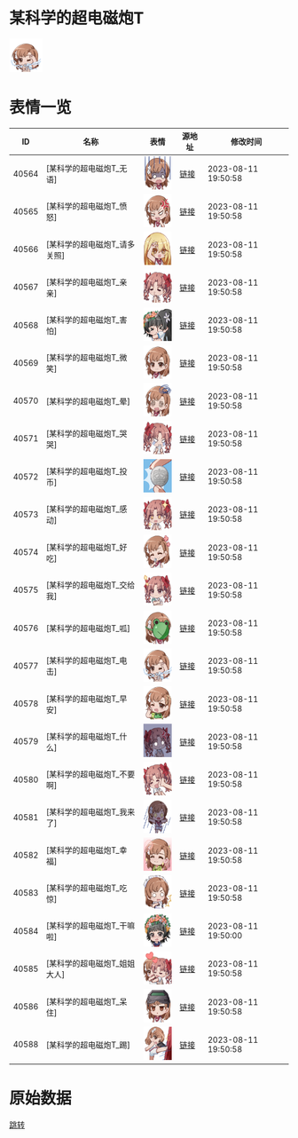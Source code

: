 # 某科学的超电磁炮T

<img src="./cover.png" height="60" alt="cover" />

# 表情一览

|ID|名称|表情|源地址|修改时间|
|----|----|----|----|----|
|40564|[某科学的超电磁炮T_无语]|<img src="./pic/040564_%5B某科学的超电磁炮T_无语%5D.png" height="60" alt="无语"/>|[链接](https://i0.hdslb.com/bfs/emote/47f5e313c34df94f376e35dafa5a6914924d5e1e.png)|2023-08-11 19:50:58|
|40565|[某科学的超电磁炮T_愤怒]|<img src="./pic/040565_%5B某科学的超电磁炮T_愤怒%5D.png" height="60" alt="愤怒"/>|[链接](https://i0.hdslb.com/bfs/emote/611b8f4c61b164e25772f0f0dcbf9d936cd8cd8a.png)|2023-08-11 19:50:58|
|40566|[某科学的超电磁炮T_请多关照]|<img src="./pic/040566_%5B某科学的超电磁炮T_请多关照%5D.png" height="60" alt="请多关照"/>|[链接](https://i0.hdslb.com/bfs/emote/d87903cfc65849968deb30fb27ed971f6756ff93.png)|2023-08-11 19:50:58|
|40567|[某科学的超电磁炮T_亲亲]|<img src="./pic/040567_%5B某科学的超电磁炮T_亲亲%5D.png" height="60" alt="亲亲"/>|[链接](https://i0.hdslb.com/bfs/emote/745a7106cf01645c691d914cd313e88f62ade3d8.png)|2023-08-11 19:50:58|
|40568|[某科学的超电磁炮T_害怕]|<img src="./pic/040568_%5B某科学的超电磁炮T_害怕%5D.png" height="60" alt="害怕"/>|[链接](https://i0.hdslb.com/bfs/emote/c5877a86ed09803526918433cf7c6d35d984518b.png)|2023-08-11 19:50:58|
|40569|[某科学的超电磁炮T_微笑]|<img src="./pic/040569_%5B某科学的超电磁炮T_微笑%5D.png" height="60" alt="微笑"/>|[链接](https://i0.hdslb.com/bfs/emote/7004d8e0d50397781548bf46f2c23693e4070c63.png)|2023-08-11 19:50:58|
|40570|[某科学的超电磁炮T_晕]|<img src="./pic/040570_%5B某科学的超电磁炮T_晕%5D.png" height="60" alt="晕"/>|[链接](https://i0.hdslb.com/bfs/emote/4c539819943ab1c73551433b7f1f45d1f47a153a.png)|2023-08-11 19:50:58|
|40571|[某科学的超电磁炮T_哭哭]|<img src="./pic/040571_%5B某科学的超电磁炮T_哭哭%5D.png" height="60" alt="哭哭"/>|[链接](https://i0.hdslb.com/bfs/emote/5bec320057d4565371f7fdb6ae60f51a67e8c8bf.png)|2023-08-11 19:50:58|
|40572|[某科学的超电磁炮T_投币]|<img src="./pic/040572_%5B某科学的超电磁炮T_投币%5D.png" height="60" alt="投币"/>|[链接](https://i0.hdslb.com/bfs/emote/4c9a0a1d1943ee9dd105bd8ce8c947fcbfaa41e1.png)|2023-08-11 19:50:58|
|40573|[某科学的超电磁炮T_感动]|<img src="./pic/040573_%5B某科学的超电磁炮T_感动%5D.png" height="60" alt="感动"/>|[链接](https://i0.hdslb.com/bfs/emote/e92b8f6ac4e2979fad1f192149222d8aec0f9c87.png)|2023-08-11 19:50:58|
|40574|[某科学的超电磁炮T_好吃]|<img src="./pic/040574_%5B某科学的超电磁炮T_好吃%5D.png" height="60" alt="好吃"/>|[链接](https://i0.hdslb.com/bfs/emote/6509c2e4d8f899cd1d2ea770614c5118ccd8af79.png)|2023-08-11 19:50:58|
|40575|[某科学的超电磁炮T_交给我]|<img src="./pic/040575_%5B某科学的超电磁炮T_交给我%5D.png" height="60" alt="交给我"/>|[链接](https://i0.hdslb.com/bfs/emote/2002eb0629b8a307178e80539c90e381859c8c52.png)|2023-08-11 19:50:58|
|40576|[某科学的超电磁炮T_呱]|<img src="./pic/040576_%5B某科学的超电磁炮T_呱%5D.png" height="60" alt="呱"/>|[链接](https://i0.hdslb.com/bfs/emote/e84ebe090840b778eb93989e9bc70e41e149ca1e.png)|2023-08-11 19:50:58|
|40577|[某科学的超电磁炮T_电击]|<img src="./pic/040577_%5B某科学的超电磁炮T_电击%5D.png" height="60" alt="电击"/>|[链接](https://i0.hdslb.com/bfs/emote/fc81b3266d50cf73f60bd8518f8be4e693692c9b.png)|2023-08-11 19:50:58|
|40578|[某科学的超电磁炮T_早安]|<img src="./pic/040578_%5B某科学的超电磁炮T_早安%5D.png" height="60" alt="早安"/>|[链接](https://i0.hdslb.com/bfs/emote/3525ea71b5d506d8a6889f803e794bc45d83cef3.png)|2023-08-11 19:50:58|
|40579|[某科学的超电磁炮T_什么]|<img src="./pic/040579_%5B某科学的超电磁炮T_什么%5D.png" height="60" alt="什么"/>|[链接](https://i0.hdslb.com/bfs/emote/33ab75a27c06794f82f75bbabdc458c2ead48d1f.png)|2023-08-11 19:50:58|
|40580|[某科学的超电磁炮T_不要啊]|<img src="./pic/040580_%5B某科学的超电磁炮T_不要啊%5D.png" height="60" alt="不要啊"/>|[链接](https://i0.hdslb.com/bfs/emote/13d2d70a7ce1a6f596552d8ac5035daca2f73ce3.png)|2023-08-11 19:50:58|
|40581|[某科学的超电磁炮T_我来了]|<img src="./pic/040581_%5B某科学的超电磁炮T_我来了%5D.png" height="60" alt="我来了"/>|[链接](https://i0.hdslb.com/bfs/emote/27a5c511d96ce74a94604737884cc2c58e76be30.png)|2023-08-11 19:50:58|
|40582|[某科学的超电磁炮T_幸福]|<img src="./pic/040582_%5B某科学的超电磁炮T_幸福%5D.png" height="60" alt="幸福"/>|[链接](https://i0.hdslb.com/bfs/emote/c13df341bf32150ae060659d72a8e85c9c1dc074.png)|2023-08-11 19:50:58|
|40583|[某科学的超电磁炮T_吃惊]|<img src="./pic/040583_%5B某科学的超电磁炮T_吃惊%5D.png" height="60" alt="吃惊"/>|[链接](https://i0.hdslb.com/bfs/emote/c02ded19f9cc63b515ced924e77f9a97a6cfa1aa.png)|2023-08-11 19:50:58|
|40584|[某科学的超电磁炮T_干嘛啦]|<img src="./pic/040584_%5B某科学的超电磁炮T_干嘛啦%5D.png" height="60" alt="干嘛啦"/>|[链接](https://i0.hdslb.com/bfs/emote/a6478a5f6bf1e94ad42e644a5d015d022e9c9e3e.png)|2023-08-11 19:50:00|
|40585|[某科学的超电磁炮T_姐姐大人]|<img src="./pic/040585_%5B某科学的超电磁炮T_姐姐大人%5D.png" height="60" alt="姐姐大人"/>|[链接](https://i0.hdslb.com/bfs/emote/8feaa8541faaefeab44984281d9933c99ec0f23e.png)|2023-08-11 19:50:58|
|40586|[某科学的超电磁炮T_呆住]|<img src="./pic/040586_%5B某科学的超电磁炮T_呆住%5D.png" height="60" alt="呆住"/>|[链接](https://i0.hdslb.com/bfs/emote/c3bd519b041073b08f7c2d5928ea772aa5af3799.png)|2023-08-11 19:50:58|
|40588|[某科学的超电磁炮T_踢]|<img src="./pic/040588_%5B某科学的超电磁炮T_踢%5D.png" height="60" alt="踢"/>|[链接](https://i0.hdslb.com/bfs/emote/6ce6a611b8860c3db4f547bd5c92f1572ce39b02.png)|2023-08-11 19:50:58|

# 原始数据

[跳转](./raw.json)

